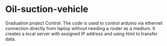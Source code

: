# Oil-suction-vehicle
Graduation project
Control:
The code is used to control arduino via ethernet connection directly from laptop without needing a router as a medium. It creates a local server with assigned IP address and using html to transfer data.
